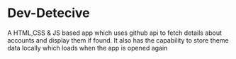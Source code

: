 # Dev-Detecive
A HTML,CSS &amp; JS based app which uses github api to fetch details about accounts and display them if found. It also has the capability to store theme data locally which loads when the app is opened again
